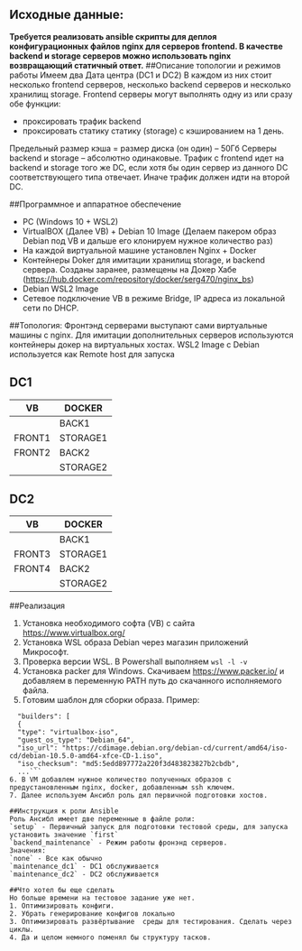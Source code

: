 ## Исходные данные:

**Требуется реализовать ansible скрипты для деплоя конфигурационных файлов nginx для серверов frontend. В качестве backend и storage серверов можно использовать nginx возвращающий статичный ответ.**
##Описание топологии и режимов работы
Имеем два Дата центра (DC1 и DC2)
В каждом из них стоит несколько frontend серверов, несколько backend серверов и несколько хранилищ storage.
Frontend серверы могут выполнять одну из или сразу обе функции: 
* проксировать трафик backend
* проксировать статику статику (storage) с кэшированием на 1 день.

Предельный размер кэша = размер диска (он один) – 50Гб
Серверы backend и storage – абсолютно одинаковые.
Трафик с frontend идет на backend и storage того же DC, если хотя бы один сервер из данного DC соответствующего типа отвечает. Иначе трафик должен идти на второй DC.

##Программное и аппаратное обеспечение
* PC (Windows 10 + WSL2)
* VirtualBOX (Далее VB) + Debian 10 Image (Делаем пакером образ Debian под VB и дальше его клонируем нужное количество раз)
* На каждой виртуальной машине установлен Nginx + Docker
* Контейнеры Doker для имитации хранилищ storage, и backend сервера. Созданы заранее, размещены на Докер Хабе (https://hub.docker.com/repository/docker/serg470/nginx_bs)
* Debian WSL2 Image
* Сетевое подключение VB в режиме Bridge, IP адреса из локальной сети по DHCP.



##Топология:
Фронтэнд серверами выступают сами виртуальные машины с nginx. Для имитации дополнительных серверов используются контейнеры докер на виртуальных хостах.
WSL2 Image с Debian используется как Remote host для запуска 

DC1
-------------------
VB     |   DOCKER
 ------|-----------
       |   BACK1
FRONT1 |   STORAGE1
FRONT2 |   BACK2
       |   STORAGE2
		   
DC2
-------------------
VB     |   DOCKER
 ------|-----------
       |   BACK1
FRONT3|   STORAGE1
FRONT4|   BACK2
       |   STORAGE2
	   
##Реализация
1. Установка необходимого софта (VB) с сайта https://www.virtualbox.org/
2. Установка WSL образа Debian через магазин приложений Микрософт.
3. Проверка версии WSL. В Powershall  выполняем `wsl -l -v`
4. Установка packer для Windows. Скачиваем https://www.packer.io/ и добавляем в переменную PATH путь до скачанного исполняемого файла.
5. Готовим шаблон для сборки образа. Пример:
```{
  "builders": [
  {
  "type": "virtualbox-iso",
  "guest_os_type": "Debian_64",
  "iso_url": "https://cdimage.debian.org/debian-cd/current/amd64/iso-cd/debian-10.5.0-amd64-xfce-CD-1.iso",
  "iso_checksum": "md5:5edd897772a220f3d483823827b2cbdb",
  ...```
6. В VM добавлем нужное количество полученных образов с предустановленным nginx, docker, добавленным ssh ключем.
7. Далее используем Ансибл роль дял первичной подготовки хостов.

##Инструкция к роли Ansible
Роль Ансибл имеет две переменные в файле роли:
`setup` - Первичный запуск для подготовки тестовой среды, для запуска установить значение `first`
`backend_maintenance` - Режим работы фронэнд серверов. 
Значения: 
`none` - Все как обычно
`maintenance_dc1` - DC1 обслуживается
`maintenance_dc2` - DC2 обслуживается

##Что хотел бы еще сделать
Но больше времени на тестовое задание уже нет.
1. Оптимизировать конфиги.
2. Убрать генерирование конфигов локально
3. Оптимизировать развёртывание  среды для тестирования. Сделать через циклы.
4. Да и целом немного поменял бы структуру тасков.


